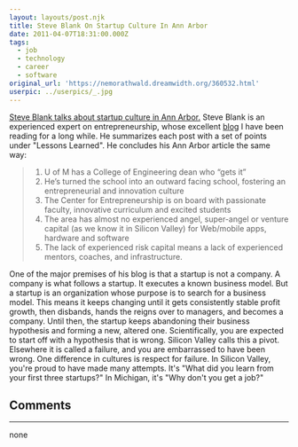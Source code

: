 ```yaml
---
layout: layouts/post.njk
title: Steve Blank On Startup Culture In Ann Arbor
date: 2011-04-07T18:31:00.000Z
tags:
  - job
  - technology
  - career
  - software
original_url: 'https://nemorathwald.dreamwidth.org/360532.html'
userpic: ../userpics/_.jpg
---
```

[Steve Blank talks about startup culture in Ann Arbor.](http://steveblank.com/2011/04/07/one-hand-clapping-%E2%80%93-entrepreneurship-in-ann-arbor-michigan/) Steve Blank is an experienced expert on entrepreneurship, whose excellent [blog](http://steveblank.com/) I have been reading for a long while. He summarizes each post with a set of points under "Lessons Learned". He concludes his Ann Arbor article the same way:

> 1.  U of M has a College of Engineering dean who “gets it”
> 2.  He’s turned the school into an outward facing school, fostering an entrepreneurial and innovation culture
> 3.  The Center for Entrepreneurship is on board with passionate faculty, innovative curriculum and excited students
> 4.  The area has almost no experienced angel, super-angel or venture capital (as we know it in Silicon Valley) for Web/mobile apps, hardware and software
> 5.  The lack of experienced risk capital means a lack of experienced mentors, coaches, and infrastructure.

One of the major premises of his blog is that a startup is not a company. A company is what follows a startup. It executes a known business model. But a startup is an organization whose purpose is to search for a business model. This means it keeps changing until it gets consistently stable profit growth, then disbands, hands the reigns over to managers, and becomes a company. Until then, the startup keeps abandoning their business hypothesis and forming a new, altered one. Scientifically, you are expected to start off with a hypothesis that is wrong. Silicon Valley calls this a pivot. Elsewhere it is called a failure, and you are embarrassed to have been wrong. One difference in cultures is respect for failure. In Silicon Valley, you're proud to have made many attempts. It's "What did you learn from your first three startups?" In Michigan, it's "Why don't you get a job?"

## Comments

---

none
